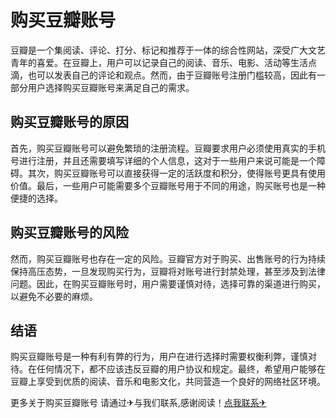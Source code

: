 # 购买豆瓣账号

豆瓣是一个集阅读、评论、打分、标记和推荐于一体的综合性网站，深受广大文艺青年的喜爱。在豆瓣上，用户可以记录自己的阅读、音乐、电影、活动等生活点滴，也可以发表自己的评论和观点。然而，由于豆瓣账号注册门槛较高，因此有一部分用户选择购买豆瓣账号来满足自己的需求。

## 购买豆瓣账号的原因

首先，购买豆瓣账号可以避免繁琐的注册流程。豆瓣要求用户必须使用真实的手机号进行注册，并且还需要填写详细的个人信息，这对于一些用户来说可能是一个障碍。其次，购买豆瓣账号可以直接获得一定的活跃度和积分，使得账号更具有使用价值。最后，一些用户可能需要多个豆瓣账号用于不同的用途，购买账号也是一种便捷的选择。

## 购买豆瓣账号的风险

然而，购买豆瓣账号也存在一定的风险。豆瓣官方对于购买、出售账号的行为持续保持高压态势，一旦发现购买行为，豆瓣将对账号进行封禁处理，甚至涉及到法律问题。因此，在购买豆瓣账号时，用户需要谨慎对待，选择可靠的渠道进行购买，以避免不必要的麻烦。

## 结语

购买豆瓣账号是一种有利有弊的行为，用户在进行选择时需要权衡利弊，谨慎对待。在任何情况下，都不应该违反豆瓣的用户协议和规定。最终，希望用户能够在豆瓣上享受到优质的阅读、音乐和电影文化，共同营造一个良好的网络社区环境。

更多关于购买豆瓣账号 请通过✈与我们联系,感谢阅读！[点我联系✈](https://img.k02.cc)